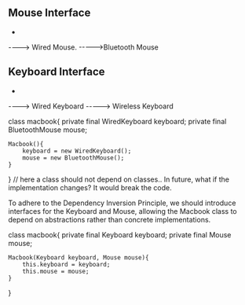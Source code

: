 Mouse Interface
-
-
----> Wired Mouse.
----->Bluetooth Mouse


Keyboard Interface
-
-
----> Wired Keyboard
-----> Wireless Keyboard

class macbook{
    private final WiredKeyboard keyboard;
    private final BluetoothMouse mouse;

    Macbook(){
        keyboard = new WiredKeyboard();
        mouse = new BluetoothMouse();
    }
}
// here a class should not depend on classes.. In future, what if the implementation changes? It would break the code.

To adhere to the Dependency Inversion Principle, we should introduce interfaces for the Keyboard and Mouse, allowing the Macbook class to depend on abstractions rather than concrete implementations.

class macbook{
    private final  Keyboard keyboard;
    private final Mouse mouse;

    Macbook(Keyboard keyboard, Mouse mouse){
        this.keyboard = keyboard;
        this.mouse = mouse;
    }
}

